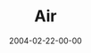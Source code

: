 ---
layout: message
category: message
series: "Symbols"
title: "Air"
date: 2004-02-22-00-00
message_id: 183
audio: "http://s3.amazonaws.com/crossroads-media/media/legacy/mp3/Symbols_02_02-22-04_Air.mp3"
audio-duration: "34:48"
flag: "N"
---